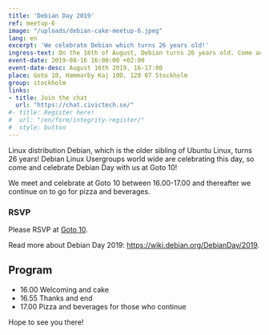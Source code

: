 ```yaml
---
title: 'Debian Day 2019'
ref: meetup-6
image: "/uploads/debian-cake-meetup-6.jpeg"
lang: en
excerpt: 'We celebrate Debian which turns 26 years old!'
ingress-text: On the 16th of August, Debian turns 26 years old. Come and celebrate Debian Day 2019 at Goto 10!
event-date: 2019-08-16 16:00:00 +02:00
event-date-desc: August 16th 2019, 16-17:00
place: Goto 10, Hammarby Kaj 10D, 120 07 Stockholm
group: stockholm
links:
- title: Join the chat
  url: "https://chat.civictech.se/"
#- title: Register here!
#  url: "/en/form/integrity-register/"
#  style: button
---
```

Linux distribution Debian, which is the older sibling of Ubuntu Linux, turns 26 years! Debian Linux Usergroups world wide are celebrating this day, so come and celebrate Debian Day with us at Goto 10!

We meet and celebrate at Goto 10 between 16.00-17.00 and thereafter we continue on to go for pizza and beverages.

### RSVP

Please RSVP at <a href="https://www.goto10.se/evenemang/debian-day-2019-linux-firar-26-ar/">Goto 10</a>.

Read more about Debian Day 2019: <a href="https://wiki.debian.org/DebianDay/2019">https://wiki.debian.org/DebianDay/2019</a>.

## Program
* 16.00 Welcoming and cake
* 16.55 Thanks and end
* 17.00 Pizza and beverages for those who continue

 Hope to see you there!
